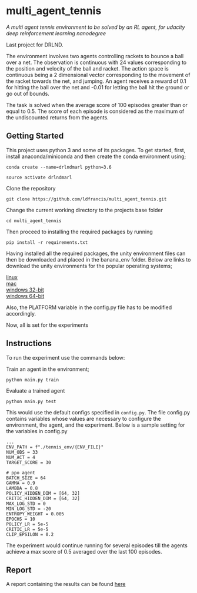 # multi_agent_tennis
*A multi agent tennis environment to be solved by an RL agent, for udacity deep reinforcement learning nanodegree*

Last project for DRLND.

The environment involves two agents controlling rackets to bounce a ball over a net. The observation is continuous with 
24 values corresponding to the position and velocity of the ball and racket. The  action space is continuous being a 
2 dimensional vector corresponding to the movement of the racket towards the net, and jumping. An agent receives a 
reward of 0.1 for hitting the ball over the net and -0.01 for letting the ball hit the ground or go out of bounds.

The task is solved when the average score of 100 episodes greater than or equal to 0.5. The score of each episode is considered as the 
maximum of the undiscounted returns from the agents.

## Getting Started
This project uses python 3 and some of its packages. To get started, first, install anaconda/miniconda  and then create the conda environment using;

```conda create --name=drlndmarl python=3.6```

```source activate drlndmarl```

Clone the repository

```git clone https://github.com/ldfrancis/multi_agent_tennis.git```

Change the current working directory to the projects base folder

```cd multi_agent_tennis```

Then proceed to installing the required packages by running

```pip install -r requirements.txt```

Having installed all the required packages, the unity environment files can then be downloaded and placed in the banana_env folder. Below are links to download the unity environments for the popular operating systems;

[linux](https://s3-us-west-1.amazonaws.com/udacity-drlnd/P3/Tennis/Tennis_Linux.zip) <br/>
[mac](https://s3-us-west-1.amazonaws.com/udacity-drlnd/P3/Tennis/Tennis.app.zip) <br/>
[windows 32-bit](https://s3-us-west-1.amazonaws.com/udacity-drlnd/P2/Tennis/Tennis_Windows_x86.zip) <br/>
[windows 64-bit](https://s3-us-west-1.amazonaws.com/udacity-drlnd/P2/Tennis/Tennis_Windows_x86_64.zip) <br/>

Also, the PLATFORM variable in the config.py file has to be modified accordingly.

Now, all is set for the experiments

## Instructions
To run the experiment use the commands below:

Train an agent in the environment;

```python main.py train```

Evaluate a trained agent

```python main.py test```

This would use the default configs specified in ```config.py```. The file config.py contains variables whose values are
necessary to configure the environment, the agent, and the experiment. Below is a sample setting for the variables in 
config.py
```
...
ENV_PATH = f"./tennis_env/{ENV_FILE}"
NUM_OBS = 33
NUM_ACT = 4
TARGET_SCORE = 30

# ppo agent
BATCH_SIZE = 64
GAMMA = 0.9
LAMBDA = 0.8
POLICY_HIDDEN_DIM = [64, 32]
CRITIC_HIDDEN_DIM = [64, 32]
MAX_LOG_STD = 0
MIN_LOG_STD = -20
ENTROPY_WEIGHT = 0.005
EPOCHS = 10
POLICY_LR = 5e-5
CRITIC_LR = 5e-5
CLIP_EPSILON = 0.2
```

The experiment would continue running for several episodes till the agents achieve a max score of 0.5 averaged over the 
last 100 episodes.

## Report
A report containing the results can be found [here](report.md)
